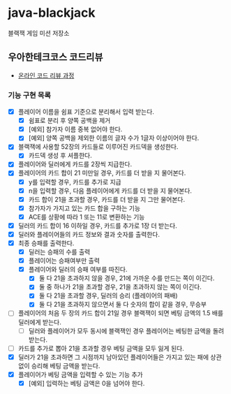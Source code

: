 # java-blackjack

블랙잭 게임 미션 저장소

## 우아한테크코스 코드리뷰

* [온라인 코드 리뷰 과정](https://github.com/woowacourse/woowacourse-docs/blob/master/maincourse/README.md)

### 기능 구현 목록

- [x] 플레이어 이름을 쉼표 기준으로 분리해서 입력 받는다.
    - [x] 쉼표로 분리 후 양쪽 공백을 제거
    - [x] [예외] 참가자 이름 중복 없어야 한다.
    - [x] [예외] 양쪽 공백을 제외한 이름의 글자 수가 1글자 이상이어야 한다.
- [x] 블랙잭에 사용할 52장의 카드들로 이루어진 카드덱을 생성한다.
    - [x] 카드덱 생성 후 셔플한다.
- [x] 플레이어와 딜러에게 카드를 2장씩 지급한다.
- [x] 플레이어의 카드 합이 21 미만일 경우, 카드를 더 받을 지 물어본다.
    - [x] y를 입력할 경우, 카드를 추가로 지급
    - [x] n을 입력할 경우, 다음 플레이어에게 카드를 더 받을 지 물어본다.
    - [x] 카드 합이 21을 초과할 경우, 카드를 더 받을 지 그만 물어본다.
    - [x] 참가자가 가지고 있는 카드 합을 구하는 기능
    - [x] ACE를 상황에 따라 1 또는 11로 변환하는 기능
- [x] 딜러의 카드 합이 16 이하일 경우, 카드를 추가로 1장 더 받는다.
- [x] 딜러와 플레이어들의 카드 정보와 결과 숫자를 출력한다.
- [x] 최종 승패를 출력한다.
    - [x] 딜러는 승패의 수를 출력
    - [x] 플레이어는 승패여부만 출력
    - [x] 플레이어와 딜러의 승패 여부를 따진다.
        - [x] 둘 다 21을 초과하지 않을 경우, 21에 가까운 수를 만드는 쪽이 이긴다.
        - [x] 둘 중 하나가 21을 초과할 경우, 21을 초과하지 않는 쪽이 이긴다.
        - [x] 둘 다 21을 초과할 경우, 딜러의 승리 (플레이어의 패배)
        - [x] 둘 다 21을 초과하지 않으면서 둘 다 숫자의 합이 같을 경우, 무승부
- [ ] 플레이어의 처음 두 장의 카드 합이 21일 경우 블랙잭이 되면 베팅 금액의 1.5 배를 딜러에게 받는다.
    - [ ] 딜러와 플레이어가 모두 동시에 블랙잭인 경우 플레이어는 베팅한 금액을 돌려받는다.
- [ ] 카드를 추가로 뽑아 21을 초과할 경우 베팅 금액을 모두 잃게 된다.
- [x] 딜러가 21을 초과하면 그 시점까지 남아있던 플레이어들은 가지고 있는 패에 상관 없이 승리해 베팅 금액을 받는다.
- [x] 플레이어가 베팅 금액을 입력할 수 있는 기능 추가
    - [x] [예외] 입력하는 베팅 금액은 0을 넘어야 한다.